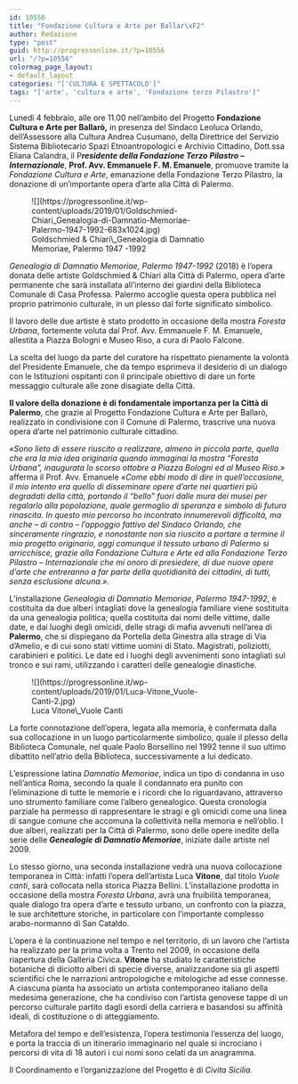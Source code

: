 ```yaml
---
id: 10556
title: "Fondazione Cultura e Arte per Ballar\xF2"
author: Redazione
type: "post"
guid: http://progressonline.it/?p=10556
url: "/?p=10556"
colormag_page_layout:
- default_layout
categories: "['CULTURA E SPETTACOLO']"
tags: "['arte', 'cultura e arte', 'Fondazione terzo Pilastro']"
---
```


Lunedì 4 febbraio, alle ore 11.00 nell’ambito del Progetto **Fondazione Cultura e Arte per Ballarò,** in presenza del Sindaco Leoluca Orlando, dell’Assessore alla Cultura Andrea Cusumano, della Direttrice del Servizio Sistema Bibliotecario Spazi Etnoantropologici e Archivio Cittadino, Dott.ssa Eliana Calandra, il P***residente della Fondazione Terzo Pilastro – Internazionale***, **Prof. Avv. Emmanuele F. M. Emanuele**, promuove tramite la *Fondazione Cultura e Arte*, emanazione della Fondazione Terzo Pilastro, la donazione di un’importante opera d’arte alla Città di Palermo.

<figure aria-describedby="caption-attachment-10561" class="wp-caption alignleft" id="attachment_10561" style="width: 332px">![](https://progressonline.it/wp-content/uploads/2019/01/Goldschmied-Chiari_Genealogia-di-Damnatio-Memoriae-Palermo-1947-1992-683x1024.jpg)<figcaption class="wp-caption-text" id="caption-attachment-10561">Goldschmied &amp; Chiari\_Genealogia di Damnatio Memoriae, Palermo 1947 -1992</figcaption></figure>

*Genealogia di Damnatio Memoriae, Palermo 1947-1992* (2018) è l’opera donata delle artiste Goldschmied &amp; Chiari alla Città di Palermo, opera d’arte permanente che sarà installata all’interno dei giardini della Biblioteca Comunale di Casa Professa. Palermo accoglie questa opera pubblica nel proprio patrimonio culturale, in un plesso dal forte significato simbolico.

Il lavoro delle due artiste è stato prodotto in occasione della mostra *Foresta Urbana*, fortemente voluta dal Prof. Avv. Emmanuele F. M. Emanuele, allestita a Piazza Bologni e Museo Riso, a cura di Paolo Falcone.

La scelta del luogo da parte del curatore ha rispettato pienamente la volontà del Presidente Emanuele, che da tempo esprimeva il desiderio di un dialogo con le Istituzioni ospitanti con il principale obiettivo di dare un forte messaggio culturale alle zone disagiate della Città.

**Il valore della donazione è di fondamentale importanza per la Città di Palermo**, che grazie al Progetto Fondazione Cultura e Arte per Ballarò, realizzato in condivisione con il Comune di Palermo, trascrive una nuova opera d’arte nel patrimonio culturale cittadino.

*«Sono lieto di essere riuscito a realizzare, almeno in piccola parte, quella che era la mia idea originaria quando immaginai la mostra “Foresta Urbana”, inaugurata lo scorso ottobre a Piazza Bologni ed al Museo Riso.»* afferma il Prof. Avv. Emanuele *«Come ebbi modo di dire in quell’occasione, il mio intento era quello di disseminare opere d’arte nei quartieri più degradati della città, portando il “bello” fuori dalle mura dei musei per regalarlo alla popolazione, quale germoglio di speranza e simbolo di futura rinascita. In questo mio percorso ho incontrato innumerevoli difficoltà, ma anche – di contro – l’appoggio fattivo del Sindaco Orlando, che sinceramente ringrazio, e nonostante non sia riuscito a portare a termine il mio progetto originario, oggi comunque il tessuto urbano di Palermo si arricchisce, grazie alla Fondazione Cultura e Arte ed alla Fondazione Terzo Pilastro – Internazionale che mi onoro di presiedere, di due nuove opere d’arte che entreranno a far parte della quotidianità dei cittadini, di tutti, senza esclusione alcuna.».*

L’installazione *Genealogia di Damnatio Memoriae*, *Palermo 1947-1992*, è costituita da due alberi intagliati dove la genealogia familiare viene sostituita da una genealogia politica; quella costituita dai nomi delle vittime, dalle date, e dai luoghi degli omicidi, delle stragi di mafia avvenuti nell’area di **Palermo**, che si dispiegano da Portella della Ginestra alla strage di Via d’Amelio, e di cui sono stati vittime uomini di Stato. Magistrati, poliziotti, carabinieri e politici. Le date ed i luoghi degli avvenimenti sono intagliati sul tronco e sui rami, utilizzando i caratteri delle genealogie dinastiche.

<figure aria-describedby="caption-attachment-10559" class="wp-caption alignright" id="attachment_10559" style="width: 328px">![](https://progressonline.it/wp-content/uploads/2019/01/Luca-Vitone_Vuole-Canti-2.jpg)<figcaption class="wp-caption-text" id="caption-attachment-10559">Luca Vitone\_Vuole Canti</figcaption></figure>

La forte connotazione dell’opera, legata alla memoria, è confermata dalla sua collocazione in un luogo particolarmente simbolico, quale il plesso della Biblioteca Comunale, nel quale Paolo Borsellino nel 1992 tenne il suo ultimo dibattito nell’atrio della Biblioteca, successivamente a lui dedicato.

L’espressione latina *Damnatio Memoriae*, indica un tipo di condanna in uso nell’antica Roma, secondo la quale il condannato era punito con l’eliminazione di tutte le memorie e i ricordi che lo riguardavano, attraverso uno strumento familiare come l’albero genealogico. Questa cronologia parziale ha permesso di rappresentare le stragi e gli omicidi come una linea di sangue comune che accomuna la collettività nella memoria e nell’oblio. I due alberi, realizzati per la Città di Palermo, sono delle opere inedite della serie delle ***Genealogie di Damnatio Memoriae***, iniziate dalle artiste nel 2009.

Lo stesso giorno, una seconda installazione vedrà una nuova collocazione temporanea in Città: infatti l’opera dell’artista Luca **Vitone**, dal titolo *Vuole canti*, sarà collocata nella storica Piazza Bellini. L’installazione prodotta in occasione della mostra *Foresta Urbana*, avrà una fruibilità temporanea, quale dialogo tra opera d’arte e tessuto urbano, un confronto con la piazza, le sue architetture storiche, in particolare con l’importante complesso arabo-normanno di San Cataldo.

L’opera è la continuazione nel tempo e nel territorio, di un lavoro che l’artista ha realizzato per la prima volta a Trento nel 2009, in occasione della riapertura della Galleria Civica. **Vitone** ha studiato le caratteristiche botaniche di diciotto alberi di specie diverse, analizzandone sia gli aspetti scientifici che le narrazioni antropologiche e mitologiche ad esse connesse. A ciascuna pianta ha associato un artista contemporaneo italiano della medesima generazione, che ha condiviso con l’artista genovese tappe di un percorso culturale partito dagli esordi della carriera e basandosi su affinità ideali, di costituzione o di atteggiamento.

Metafora del tempo e dell’esistenza, l’opera testimonia l’essenza del luogo, e porta la traccia di un itinerario immaginario nel quale si incrociano i percorsi di vita di 18 autori i cui nomi sono celati da un anagramma.

Il Coordinamento e l’organizzazione del Progetto è di *Civita Sicilia.*